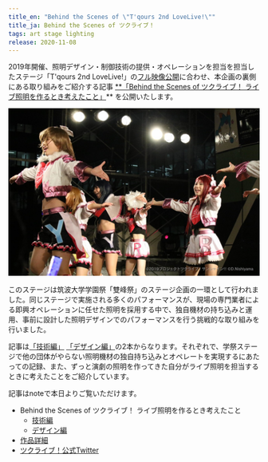 ```yaml
---
title_en: "Behind the Scenes of \"T'qours 2nd LoveLive!\""
title_ja: Behind the Scenes of ツクライブ！
tags: art stage lighting
release: 2020-11-08
---
```


2019年開催、照明デザイン・制御技術の提供・オペレーションを担当を担当したステージ「T'qours 2nd LoveLive!」の[フル映像公開](https://youtu.be/uOftsbFQ33g)に合わせ、本企画の裏側にある取り組みをご紹介する記事 [**「Behind the Scenes of ツクライブ！ ライブ照明を作るとき考えたこと」](https://note.com/nandenjin/n/n9a08fdcaaff8)** を公開いたします。

[![](/assets/works/tsukulive19/0.jpg)](https://www.youtube.com/watch?v=uOftsbFQ33g)

このステージは筑波大学学園祭「雙峰祭」のステージ企画の一環として行われました。同じステージで実施される多くのパフォーマンスが、現場の専門業者による即興オペレーションに任せた照明を採用する中で、独自機材の持ち込みと運用、事前に設計した照明デザインでのパフォーマンスを行う挑戦的な取り組みを行いました。

記事は[「技術編」](https://note.com/nandenjin/n/n9a08fdcaaff8) [「デザイン編」](https://note.com/nandenjin/n/naaf4cb3f364e)の2本からなります。それぞれで、学祭ステージで他の団体がやらない照明機材の独自持ち込みとオペレートを実現するにあたっての記録、また、ずっと演劇の照明を作ってきた自分がライブ照明を担当するときに考えたことをご紹介しています。

記事はnoteで本日よりご覧いただけます。

* Behind the Scenes of ツクライブ！ ライブ照明を作るとき考えたこと
  * [技術編](https://note.com/nandenjin/n/n9a08fdcaaff8)
  * [デザイン編](https://note.com/nandenjin/n/naaf4cb3f364e)
* [作品詳細](/works/tsukulive19.md)
* [ツクライブ！公式Twitter](https://twitter.com/tsuku_live)
